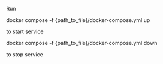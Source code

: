 Run

docker compose -f {path_to_file}/docker-compose.yml up 

to start service

docker compose -f {path_to_file}/docker-compose.yml down

to stop service

